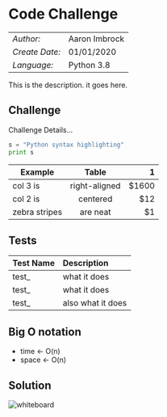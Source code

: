 # Code Challenge

| | |
|:-|:-|
| *Author:*      | Aaron Imbrock |
| *Create Date:* | 01/01/2020    |
| *Language:*    | Python 3.8    |

This is the description.
it goes here.

## Challenge

Challenge Details...

```python
s = "Python syntax highlighting"
print s
```

| Example       | Table         | 1     |
| ------------- |:-------------:| -----:|
| col 3 is      | right-aligned | $1600 |
| col 2 is      | centered      |   $12 |
| zebra stripes | are neat      |    $1 |

## Tests

| Test Name     | Description       |
| :-------------|:-------------     |
| test_         | what it does      |
| test_         | what it does      |
| test_         | also what it does |

## Big O notation

- time <- O(n)
- space <- O(n)

## Solution

![whiteboard](./assets/update.png)